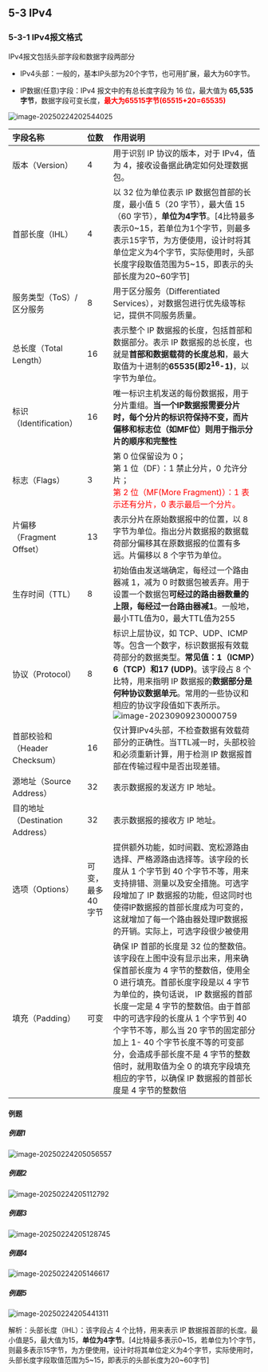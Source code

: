 ## 5-3 IPv4

### 5-3-1 IPv4报文格式

IPv4报文包括头部字段和数据字段两部分

- IPv4头部：一般的，基本IP头部为20个字节，也可用扩展，最大为60字节。

- IP数据(任意)字段：IPv4 报文中的有总长度字段为 16 位，最大值为 **65,535 字节**，数据字段可变长度，<font color="red">**最大为65515字节(65515+20=65535)**</font>

![image-20250224202544025](https://img.yatjay.top/md/20250224202544061.png)

| 字段名称                        | 位数               | 作用说明                                                     |
| :------------------------------ | :----------------- | :----------------------------------------------------------- |
| 版本（Version）                 | 4                  | 用于识别 IP 协议的版本，对于 IPv4，值为 4，接收设备据此确定如何处理数据包。 |
| 首部长度（IHL）                 | 4                  | 以 32 位为单位表示 IP 数据包首部的长度，最小值 5（20 字节），最大值 15（60 字节），**单位为4字节**。[4比特最多表示0~15，若单位为1个字节，则最多表示15字节，为方便使用，设计时将其单位定义为4个字节，实际使用时，头部长度字段取值范围为5~15，即表示的头部长度为20~60字节] |
| 服务类型（ToS）/区分服务        | 8                  | 用于区分服务（Differentiated Services），对数据包进行优先级等标记，提供不同服务质量。 |
| 总长度（Total Length）          | 16                 | 表示整个 IP 数据报的长度，包括首部和数据部分。表示 IP 数据报的总长度，也就是**首部和数据载荷的长度总和**，最大取值为十进制的**65535(即2<sup>16</sup>-1)**，以字节为单位。 |
| 标识（Identification）          | 16                 | 唯一标识主机发送的每份数据报，用于分片重组。**当一个IP数据报需要分片时，每个分片的标识符保持不变，而片偏移和标志位（如MF位）则用于指示分片的顺序和完整性** |
| 标志（Flags）                   | 3                  | 第 0 位保留设为 0；<br/>第 1 位（DF）：1 禁止分片，0 允许分片；<br/><font color="red">第 2 位（MF(More Fragment)）：1 表示还有分片，0 表示最后一个分片。</font> |
| 片偏移（Fragment Offset）       | 13                 | 表示分片在原始数据报中的位置，以 8 字节为单位。指出分片数据报的数据载荷部分偏移其在原数据报的位置有多远。片偏移以 8 个字节为单位。 |
| 生存时间（TTL）                 | 8                  | 初始值由发送端确定，每经过一个路由器减 1，减为 0 时数据包被丢弃。用于设置一个数据包**可经过的路由器数量的上限，每经过一台路由器减1**。一般地，最小TTL值为0，最大TTL值为255 |
| 协议（Protocol）                | 8                  | 标识上层协议，如 TCP、UDP、ICMP 等。包含一个数字，标识数据报有效载荷部分的数据类型。**常见值：1（ICMP）6（TCP）和17 (UDP)**。该字段占 8 个比特，用来指明 IP 数据报的**数据部分是何种协议数据单元**。常用的一些协议和相应的协议字段值如下表所示。<br/>![image-20230909230000759](https://img.yatjay.top/md/image-20230909230000759.png) |
| 首部校验和（Header Checksum）   | 16                 | 仅计算IPv4头部，不检查数据有效载荷部分的正确性。当TTL减一时，头部校验和必须重新计算，用于检测 IP 数据报首部在传输过程中是否出现差错。 |
| 源地址（Source Address）        | 32                 | 表示数据报的发送方 IP 地址。                                 |
| 目的地址（Destination Address） | 32                 | 表示数据报的接收方 IP 地址。                                 |
| 选项（Options）                 | 可变，最多 40 字节 | 提供额外功能，如时间戳、宽松源路由选择、严格源路由选择等。该字段的长度从 1 个字节到 40 个字节不等，用来支持排错、测量以及安全措施。可选字段增加了 IP 数据报的功能，但这同时也使得IP数据报的首部长度成为可变的，这就增加了每一个路由器处理IP数据报的开销。实际上，可选字段很少被使用 |
| 填充（Padding）                 | 可变               | 确保 IP 首部的长度是 32 位的整数倍。该字段在上图中没有显示出来，用来确保首部长度为 4 字节的整数倍，使用全 0 进行填充。首部长度字段是以 4 字节为单位的，换句话说， IP 数据报的首部长度一定是 4 字节的整数倍。由于首部中的可选字段的长度从 1 个字节到 40 个字节不等，那么当 20 字节的固定部分加上 1- 40 个字节长度不等的可变部分，会造成手部长度不是 4 字节的整数倍时，就用取值为全 0 的填充字段填充相应的字节，以确保 IP 数据报的首部长度是 4 字节的整数倍 |

#### 例题

##### 例题1 

![image-20250224205056557](https://img.yatjay.top/md/20250224205056590.png)

##### 例题2

![image-20250224205112792](https://img.yatjay.top/md/20250224205112824.png)

##### 例题3

![image-20250224205128745](https://img.yatjay.top/md/20250224205128777.png)

##### 例题4

![image-20250224205146617](https://img.yatjay.top/md/20250224205146655.png)

##### 例题5

![image-20250224205441311](https://img.yatjay.top/md/20250224205441350.png)

解析：头部长度（IHL）：该字段占 4 个比特，用来表示 IP 数据报首部的长度。最小值是5，最大值为15，**单位为4字节**。[4比特最多表示0~15，若单位为1个字节，则最多表示15字节，为方便使用，设计时将其单位定义为4个字节，实际使用时，头部长度字段取值范围为5~15，即表示的头部长度为20~60字节]